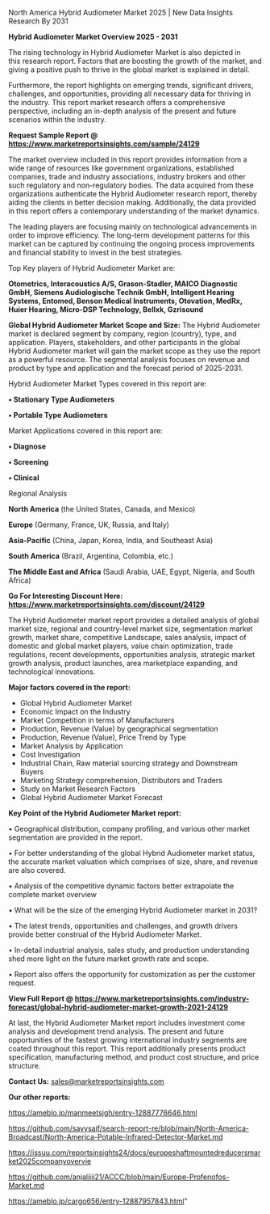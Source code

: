  North America Hybrid Audiometer Market 2025 | New Data Insights Research By 2031

<Strong> Hybrid Audiometer Market Overview 2025 - 2031</strong>

The rising technology in Hybrid Audiometer Market is also depicted in this research report. Factors that are boosting the growth of the market, and giving a positive push to thrive in the global market is explained in detail.

Furthermore, the report highlights on emerging trends, significant drivers, challenges, and opportunities, providing all necessary data for thriving in the industry. This report market research offers a comprehensive perspective, including an in-depth analysis of the present and future scenarios within the industry.

<strong>Request Sample Report @ <a href=https://www.marketreportsinsights.com/sample/24129>https://www.marketreportsinsights.com/sample/24129</a></strong>

The market overview included in this report provides information from a wide range of resources like government organizations, established companies, trade and industry associations, industry brokers and other such regulatory and non-regulatory bodies. The data acquired from these organizations authenticate the Hybrid Audiometer research report, thereby aiding the clients in better decision making. Additionally, the data provided in this report offers a contemporary understanding of the market dynamics.

The leading players are focusing mainly on technological advancements in order to improve efficiency. The long-term development patterns for this market can be captured by continuing the ongoing process improvements and financial stability to invest in the best strategies.

Top Key players of Hybrid Audiometer Market are:

<strong>Otometrics, Interacoustics A/S, Grason-Stadler, MAICO Diagnostic GmbH, Siemens Audiologische Technik GmbH, Intelligent Hearing Systems, Entomed, Benson Medical Instruments, Otovation, MedRx, Huier Hearing, Micro-DSP Technology, Bellxk, Gzrisound</strong>

<strong><b>Global Hybrid Audiometer Market Scope and Size:</b></strong>
The Hybrid Audiometer market is declared segment by company, region (country), type, and application. Players, stakeholders, and other participants in the global Hybrid Audiometer market will gain the market scope as they use the report as a powerful resource. The segmental analysis focuses on revenue and product by type and application and the forecast period of 2025-2031.

Hybrid Audiometer Market Types covered in this report are:

<strong>• Stationary Type Audiometers

• Portable Type Audiometers</strong>

Market Applications covered in this report are:

<strong>• Diagnose

• Screening

• Clinical</strong> 

Regional Analysis

<strong>North America</strong> (the United States, Canada, and Mexico)

<strong>Europe</strong> (Germany, France, UK, Russia, and Italy)

<strong>Asia-Pacific</strong> (China, Japan, Korea, India, and Southeast Asia)

<strong>South America</strong> (Brazil, Argentina, Colombia, etc.)

<strong>The Middle East and Africa</strong> (Saudi Arabia, UAE, Egypt, Nigeria, and South Africa)

<strong>Go For Interesting Discount Here: <a href=https://www.marketreportsinsights.com/discount/24129>https://www.marketreportsinsights.com/discount/24129</a></strong>

The Hybrid Audiometer market report provides a detailed analysis of global market size, regional and country-level market size, segmentation market growth, market share, competitive Landscape, sales analysis, impact of domestic and global market players, value chain optimization, trade regulations, recent developments, opportunities analysis, strategic market growth analysis, product launches, area marketplace expanding, and technological innovations.

<strong><b>Major factors covered in the report:</b></strong>
<ul>
  <li>Global Hybrid Audiometer Market </li>
  <li>Economic Impact on the Industry</li>
  <li>Market Competition in terms of Manufacturers</li>
  <li>Production, Revenue (Value) by geographical segmentation</li>
  <li>Production, Revenue (Value), Price Trend by Type</li>
  <li>Market Analysis by Application</li>
  <li>Cost Investigation</li>
  <li>Industrial Chain, Raw material sourcing strategy and Downstream Buyers</li>
  <li>Marketing Strategy comprehension, Distributors and Traders</li>
  <li>Study on Market Research Factors</li>
  <li>Global Hybrid Audiometer Market Forecast</li>
</ul>

<strong><b>Key Point of the Hybrid Audiometer Market report:</b></strong>

• Geographical distribution, company profiling, and various other market segmentation are provided in the report.

• For better understanding of the global Hybrid Audiometer market status, the accurate market valuation which comprises of size, share, and revenue are also covered.

• Analysis of the competitive dynamic factors better extrapolate the complete market overview

• What will be the size of the emerging Hybrid Audiometer market in 2031?

• The latest trends, opportunities and challenges, and growth drivers provide better construal of the Hybrid Audiometer Market.

• In-detail industrial analysis, sales study, and production understanding shed more light on the future market growth rate and scope.

• Report also offers the opportunity for customization as per the customer request.

<strong><b>View Full Report @ <a href=https://www.marketreportsinsights.com/industry-forecast/global-hybrid-audiometer-market-growth-2021-24129>https://www.marketreportsinsights.com/industry-forecast/global-hybrid-audiometer-market-growth-2021-24129</a></b></strong>


At last, the Hybrid Audiometer Market report includes investment come analysis and development trend analysis. The present and future opportunities of the fastest growing international industry segments are coated throughout this report. This report additionally presents product specification, manufacturing method, and product cost structure, and price structure.

<strong>Contact Us:</strong>
sales@marketreportsinsights.com

<strong>Our other reports:</strong>

<a href=https://ameblo.jp/manmeetsigh/entry-12887776646.html>https://ameblo.jp/manmeetsigh/entry-12887776646.html</a>

<a href=https://github.com/sayysaif/search-report-re/blob/main/North-America-Broadcast/North-America-Potable-Infrared-Detector-Market.md>https://github.com/sayysaif/search-report-re/blob/main/North-America-Broadcast/North-America-Potable-Infrared-Detector-Market.md</a>

<a href=https://issuu.com/reportsinsights24/docs/europeshaftmountedreducersmarket2025companyovervie>https://issuu.com/reportsinsights24/docs/europeshaftmountedreducersmarket2025companyovervie</a>

<a href=https://github.com/anjaliiii21/ACCC/blob/main/Europe-Profenofos-Market.md>https://github.com/anjaliiii21/ACCC/blob/main/Europe-Profenofos-Market.md</a>

<a href=https://ameblo.jp/cargo656/entry-12887957843.html>https://ameblo.jp/cargo656/entry-12887957843.html</a>"
